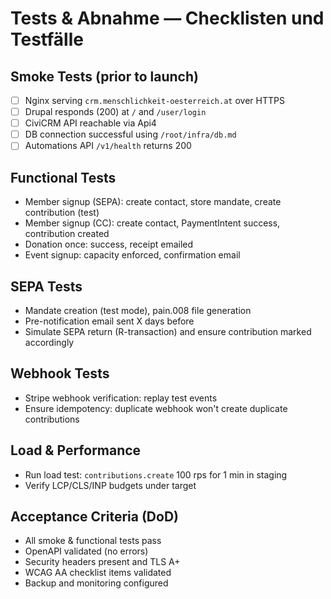 # Tests & Abnahme — Checklisten und Testfälle

## Smoke Tests (prior to launch)

- [ ] Nginx serving `crm.menschlichkeit-oesterreich.at` over HTTPS
- [ ] Drupal responds (200) at `/` and `/user/login`
- [ ] CiviCRM API reachable via Api4
- [ ] DB connection successful using `/root/infra/db.md`
- [ ] Automations API `/v1/health` returns 200

## Functional Tests

- Member signup (SEPA): create contact, store mandate, create contribution (test)
- Member signup (CC): create contact, PaymentIntent success, contribution created
- Donation once: success, receipt emailed
- Event signup: capacity enforced, confirmation email

## SEPA Tests

- Mandate creation (test mode), pain.008 file generation
- Pre-notification email sent X days before
- Simulate SEPA return (R-transaction) and ensure contribution marked accordingly

## Webhook Tests

- Stripe webhook verification: replay test events
- Ensure idempotency: duplicate webhook won't create duplicate contributions

## Load & Performance

- Run load test: `contributions.create` 100 rps for 1 min in staging
- Verify LCP/CLS/INP budgets under target

## Acceptance Criteria (DoD)

- All smoke & functional tests pass
- OpenAPI validated (no errors)
- Security headers present and TLS A+
- WCAG AA checklist items validated
- Backup and monitoring configured
